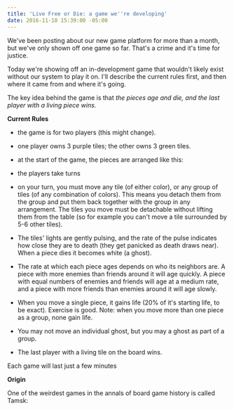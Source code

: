 ```yaml
---
title: 'Live Free or Die: a game we''re developing'
date: 2016-11-10 15:39:00 -05:00
---
```


We've been posting about our new game platform for more than a month, but we've only shown off one game so far. That's a crime and it's time for justice.

Today we're showing off an in-development game that wouldn't likely exist without our system to play it on. I'll describe the current rules first, and then where it came from and where it's going.

The key idea behind the game is that *the pieces age and die, and the last player with a living piece wins.*

**Current Rules**

* the game is for two players (this might change).

* one player owns 3 purple tiles; the other owns 3 green tiles.

* at the start of the game, the pieces are arranged like this:

* the players take turns

* on your turn, you must move any tile (of either color), or any group of tiles (of any combination of colors). This means you detach them from the group and put them back together with the group in any arrangement. The tiles you move must be detachable without lifting them from the table (so for example you can't move a tile surrounded by 5-6 other tiles). 

* The tiles' lights are gently pulsing, and the rate of the pulse indicates how close they are to death (they get panicked as death draws near). When a piece dies it becomes white (a ghost). 

* The rate at which each piece ages depends on who its neighbors are. A piece with more enemies than friends around it will age quickly. A piece with equal numbers of enemies and friends will age at a medium rate, and a piece with more friends than enemies around it will age slowly. 

* When you move a single piece, it gains life (20% of it's starting life, to be exact). Exercise is good. Note: when you move more than one piece as a group, none gain life. 

* You may not move an individual ghost, but you may a ghost as part of a group.

* The last player with a living tile on the board wins. 

Each game will last just a few minutes

**Origin**

One of the weirdest games in the annals of board game history is called Tamsk: 